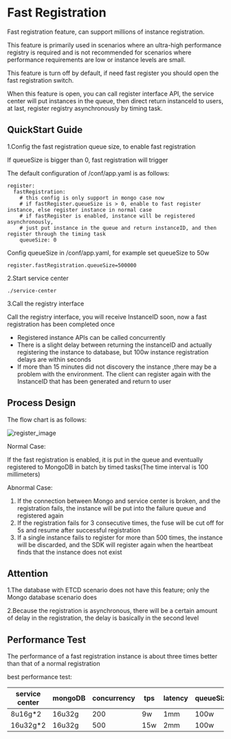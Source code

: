 # Fast Registration

Fast registration feature, can support millions of instance registration.

This feature is primarily used in scenarios where an ultra-high performance registry is required and is not recommended for scenarios where performance requirements are low or instance levels are small.

This feature is turn off by default, if need fast register you should open the fast registration switch.

When this feature is open, you can call register interface API, the service center will put instances in the queue, then direct return instanceId to users, at last, register registry asynchronously by timing task.

## QuickStart Guide
1.Config the fast registration queue size, to enable fast registration

If queueSize is bigger than 0, fast registration will trigger

The default configuration of /conf/app.yaml is as follows:
```
register:
  fastRegistration:
    # this config is only support in mongo case now
    # if fastRegister.queueSize is > 0, enable to fast register instance, else register instance in normal case
    # if fastRegister is enabled, instance will be registered asynchronously,
    # just put instance in the queue and return instanceID, and then register through the timing task
    queueSize: 0
```

Config queueSize in /conf/app.yaml, for example set queueSize to 50w
```
register.fastRegistration.queueSize=500000
```

2.Start service center
```
./service-center
```

3.Call the registry interface

Call the registry interface, you will receive InstanceID soon, now a fast registration has been completed once

* Registered instance APIs can be called concurrently
* There is a slight delay between returning the instanceID and actually registering the instance to database, but 100w instance registration delays are within seconds
* If more than 15 minutes did not discovery the instance ,there may be a problem with the environment. The client can register again with the InstanceID that has been generated and return to user

## Process Design
The flow chart is as follows:


![register_image](fast_register_design.png)

Normal Case:

If the fast registration is enabled, it is put in the queue and eventually registered to MongoDB in batch by timed tasks(The time interval is 100 millimeters)


Abnormal Case:

1. If the connection between Mongo and service center is broken, and the registration fails, the instance will be put into the failure queue and registered again
2. If the registration fails for 3 consecutive times, the fuse will be cut off for 5s and resume after successful registration
3. If a single instance fails to register for more than 500 times, the instance will be discarded, and the SDK will register again when the heartbeat finds that the instance does not exist

## Attention
1.The database with ETCD scenario does not have this feature; only the Mongo database scenario does

2.Because the registration is asynchronous, there will be a certain amount of delay in the registration, the delay is basically in the second level

## Performance Test
The performance of a fast registration instance is about three times better than that of a normal registration

best performance test:

|service center| mongoDB | concurrency|tps |latency|queueSize|
|----| ----| ----|----|----|----|
|8u16g*2|16u32g|200|9w |1mm|100w|
|16u32g*2|16u32g|500|15w|2mm|100w|

